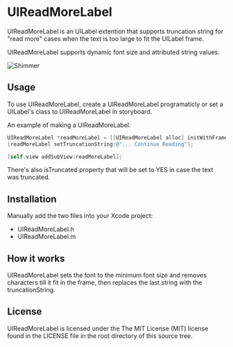 # UIReadMoreLabel
UIReadMoreLabel is an UILabel extention that supports truncation string for "read more" cases when the text is too large to fit the UILabel frame.

UIReadMoreLabel supports dynamic font size and attributed string values.

![Shimmer](https://github.com/hayek/UIReadMoreLabel/blob/master/UIReadMoreLabel/Screen%20Shot.png?raw=true)

## Usage
To use UIReadMoreLabel, create a UIReadMoreLabel programaticly or set a UILabel's class to UIReadMoreLabel in storyboard.


An example of making a UIReadMoreLabel:

```objective-c
UIReadMoreLabel *readMoreLabel = [[UIReadMoreLabel alloc] initWithFrame:self.view.bounds];
[readMoreLabel setTruncationString:@"... Continue Reading"];

[self.view addSubView:readMoreLabel];
```

There's also isTruncated property that will be set to YES in case the text was truncated.

## Installation
Manually add the two files into your Xcode project:

- UIReadMoreLabel.h
- UIReadMoreLabel.m

## How it works
UIReadMoreLabel sets the font to the minimum font size and removes characters till it fit in the frame, then replaces the last string with the truncationString.

## License
UIReadMoreLabel is licensed under the The MIT License (MIT) license found in the LICENSE file in the root directory of this source tree.